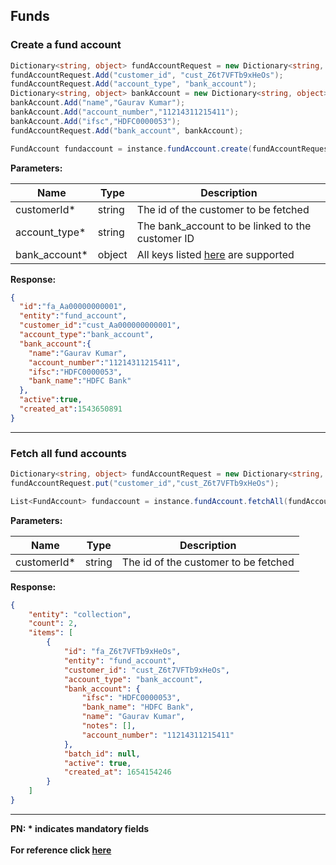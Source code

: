 ## Funds

### Create a fund account
```C#
Dictionary<string, object> fundAccountRequest = new Dictionary<string, object>();
fundAccountRequest.Add("customer_id", "cust_Z6t7VFTb9xHeOs");
fundAccountRequest.Add("account_type", "bank_account");
Dictionary<string, object> bankAccount = new Dictionary<string, object>();
bankAccount.Add("name","Gaurav Kumar");
bankAccount.Add("account_number","11214311215411");
bankAccount.Add("ifsc","HDFC0000053");
fundAccountRequest.Add("bank_account", bankAccount);

FundAccount fundaccount = instance.fundAccount.create(fundAccountRequest);
```

**Parameters:**

| Name          | Type        | Description                                 |
|---------------|-------------|---------------------------------------------|
| customerId*   | string      | The id of the customer to be fetched  |
| account_type* | string      | The bank_account to be linked to the customer ID  |
| bank_account* | object      | All keys listed [here](https://razorpay.com/docs/payments/customers/customer-fund-account-api/#create-a-fund-account) are supported |

**Response:**
```json
{
  "id":"fa_Aa00000000001",
  "entity":"fund_account",
  "customer_id":"cust_Aa000000000001",
  "account_type":"bank_account",
  "bank_account":{
    "name":"Gaurav Kumar",
    "account_number":"11214311215411",
    "ifsc":"HDFC0000053",
    "bank_name":"HDFC Bank"
  },
  "active":true,
  "created_at":1543650891
}
```
-------------------------------------------------------------------------------------------------------

### Fetch all fund accounts

```C#
Dictionary<string, object> fundAccountRequest = new Dictionary<string, object>();
fundAccountRequest.put("customer_id","cust_Z6t7VFTb9xHeOs");

List<FundAccount> fundaccount = instance.fundAccount.fetchAll(fundAccountRequest);
```

**Parameters:**

| Name          | Type        | Description                                 |
|---------------|-------------|---------------------------------------------|
| customerId*   | string      | The id of the customer to be fetched  |

**Response:**
```json
{
    "entity": "collection",
    "count": 2,
    "items": [
        {
            "id": "fa_Z6t7VFTb9xHeOs",
            "entity": "fund_account",
            "customer_id": "cust_Z6t7VFTb9xHeOs",
            "account_type": "bank_account",
            "bank_account": {
                "ifsc": "HDFC0000053",
                "bank_name": "HDFC Bank",
                "name": "Gaurav Kumar",
                "notes": [],
                "account_number": "11214311215411"
            },
            "batch_id": null,
            "active": true,
            "created_at": 1654154246
        }
    ]
}
```
-------------------------------------------------------------------------------------------------------

**PN: * indicates mandatory fields**
<br>
<br>
**For reference click [here](https://razorpay.com/docs/payments/customers/customer-fund-account-api/)**